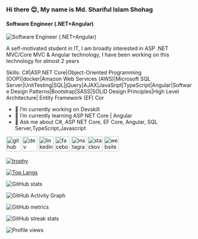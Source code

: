 ### Hi there 😊, My name is Md. Shariful Islam Shohag
#### Software Engineer (.NET+Angular)
![Software Engineer (.NET+Angular)](https://media-exp1.licdn.com/dms/image/C5603AQFvb-HClH5h4A/profile-displayphoto-shrink_200_200/0/1652074194867?e=1666828800&v=beta&t=ua5nkOdIjLpQxQaJt1-dkwUHXyZrD63W03uJvx2aUVg)

A self-motivated student in IT, I am broadly interested in ASP .NET MVC/Core MVC & Angular technology, I have been working on this technology for almost 2 years

Skills: C#|ASP.NET Core|Object-Oriented Programming (OOP)|docker|Amazon Web Services (AWS)|Microsoft SQL Server|UnitTesting|SQL|jQuery|AJAX|JavaSript|TypeScript|Angular|Software Design Patterns|Bootstrap|SASS|SOLID Design Principles|High Level Architecture| Entity Framework (EF) Cor

- 🔭 I’m currently working on Devskill 
- 🌱 I’m currently learning ASP NET Core | Angular  
- 💬 Ask me about C#, ASP NET Core, EF Core, Angular, SQL Server,TypeScript,Javascript 


[<img src='https://cdn.jsdelivr.net/npm/simple-icons@3.0.1/icons/github.svg' alt='github' height='40'>](https://github.com/shohag66)  [<img src='https://cdn.jsdelivr.net/npm/simple-icons@3.0.1/icons/dev-dot-to.svg' alt='dev' height='40'>](https://dev.to/https://dev.to/shohag66)  [<img src='https://cdn.jsdelivr.net/npm/simple-icons@3.0.1/icons/linkedin.svg' alt='linkedin' height='40'>](https://www.linkedin.com/in/https://www.linkedin.com/in/md-shariful-islam-shohag-855480201//)  [<img src='https://cdn.jsdelivr.net/npm/simple-icons@3.0.1/icons/facebook.svg' alt='facebook' height='40'>](https://www.facebook.com/https://www.facebook.com/profile.php?id=100009399952309)  [<img src='https://cdn.jsdelivr.net/npm/simple-icons@3.0.1/icons/instagram.svg' alt='instagram' height='40'>](https://www.instagram.com/https://www.instagram.com/sharif_shohag_rahman//)  [<img src='https://cdn.jsdelivr.net/npm/simple-icons@3.0.1/icons/stackoverflow.svg' alt='stackoverflow' height='40'>](https://stackoverflow.com/users/https://stackoverflow.com/users/edit/14969850)  [<img src='https://cdn.jsdelivr.net/npm/simple-icons@3.0.1/icons/icloud.svg' alt='website' height='40'>](www.shohagportfolio.xyz)  

[![trophy](https://github-profile-trophy.vercel.app/?username=shohag66)](https://github.com/ryo-ma/github-profile-trophy)

[![Top Langs](https://github-readme-stats.vercel.app/api/top-langs/?username=shohag66)](https://github.com/anuraghazra/github-readme-stats)

![GitHub stats](https://github-readme-stats.vercel.app/api?username=shohag66&show_icons=true)  

![GitHub Activity Graph](https://activity-graph.herokuapp.com/graph?username=shohag66)  

![GitHub metrics](https://metrics.lecoq.io/shohag66)  

![GitHub streak stats](https://github-readme-streak-stats.herokuapp.com/?user=shohag66)  

![Profile views](https://gpvc.arturio.dev/shohag66)  

